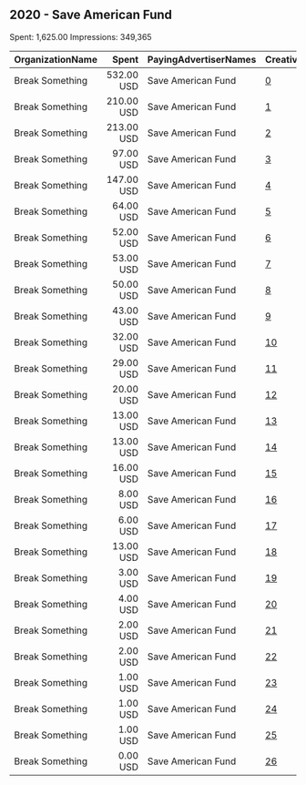 ## 2020 - Save American Fund 
Spent: 1,625.00
Impressions: 349,365

|OrganizationName|Spent|PayingAdvertiserNames|CreativeUrls|Impressions|Genders|AgeBrackets|CountryCodes|BillingAddresses|CandidateBallotInformation|
|:---|---:|:---|:---|---:|:---|:---|:---|:---|:---|
|Break Something|532.00 USD|Save American Fund|[0](https://www.snap.com/political-ads/asset/cd3fff3289ae30675cdd8fdd8fea1b1b4b7a99a86caecc64715a6bcf73ac0433?mediaType=mp4)|97,971||18+|united states|"1768 Columbia Road NW #3,Washington,20009,US"|Fire Mitch Save America Fund|
|Break Something|210.00 USD|Save American Fund|[1](https://www.snap.com/political-ads/asset/3d4cfa43ba7b81c14fa7898b5f91df03c9e771c60415fa427962f5efb173f7c8?mediaType=mp4)|54,651||18+|united states|"1768 Columbia Road NW #3,Washington,20009,US"|Fire Mitch Save America Fund|
|Break Something|213.00 USD|Save American Fund|[2](https://www.snap.com/political-ads/asset/cd3fff3289ae30675cdd8fdd8fea1b1b4b7a99a86caecc64715a6bcf73ac0433?mediaType=mp4)|49,421||18+|united states|"1768 Columbia Road NW #3,Washington,20009,US"|Fire Mitch Save America Fund|
|Break Something|97.00 USD|Save American Fund|[3](https://www.snap.com/political-ads/asset/9ecdb68bcc3882fa86b7692b5fbf6545a95ce87a9e303e5adbba65071da79c28?mediaType=mp4)|27,993||18+|united states|"1768 Columbia Road NW #3,Washington,20009,US"|Fire Mitch Save America Fund|
|Break Something|147.00 USD|Save American Fund|[4](https://www.snap.com/political-ads/asset/2d1af127706c2d816a13e516f053d17da3b542c749660cf4dd0f764864f1e77c?mediaType=mp4)|26,750||18+|united states|"1768 Columbia Road NW #3,Washington,20009,US"|Fire Mitch Save America Fund|
|Break Something|64.00 USD|Save American Fund|[5](https://www.snap.com/political-ads/asset/1250d8296c110a36c53c13d87b12e9a8b96a5e791817d881c38d50d226394a55?mediaType=mp4)|16,419||18+|united states|"1768 Columbia Road NW #3,Washington,20009,US"|Fire Mitch Save America Fund|
|Break Something|52.00 USD|Save American Fund|[6](https://www.snap.com/political-ads/asset/2d1af127706c2d816a13e516f053d17da3b542c749660cf4dd0f764864f1e77c?mediaType=mp4)|15,101||18+|united states|"1768 Columbia Road NW #3,Washington,20009,US"|Fire Mitch Save America Fund|
|Break Something|53.00 USD|Save American Fund|[7](https://www.snap.com/political-ads/asset/49c3365dd332360b2023568a92c10e1619bd3016f853029f7d2e2361a07fb91f?mediaType=mp4)|13,319||18+|united states|"1768 Columbia Road NW #3,Washington,20009,US"|Fire Mitch Save America Fund|
|Break Something|50.00 USD|Save American Fund|[8](https://www.snap.com/political-ads/asset/bee83e4b5d160a36449af1a50aedc63603b4205f7c5a9bd752f880d45eeba275?mediaType=mp4)|12,661||18+|united states|"1768 Columbia Road NW #3,Washington,20009,US"|Fire Mitch Save America Fund|
|Break Something|43.00 USD|Save American Fund|[9](https://www.snap.com/political-ads/asset/1250d8296c110a36c53c13d87b12e9a8b96a5e791817d881c38d50d226394a55?mediaType=mp4)|7,574||18+|united states|"1768 Columbia Road NW #3,Washington,20009,US"|Fire Mitch Save America Fund|
|Break Something|32.00 USD|Save American Fund|[10](https://www.snap.com/political-ads/asset/058406896a70d3f55b02ece232605c75528a522cad6dc70c0faaad8749bfb645?mediaType=png)|6,917||18+|united states|"1768 Columbia Road NW #3,Washington,20009,US"|Fire Mitch Save America Fund|
|Break Something|29.00 USD|Save American Fund|[11](https://www.snap.com/political-ads/asset/0f2a9ef359fffb3b88652729c5a873b3441ede34778a774aeda3df712702c3fe?mediaType=png)|6,634||18+|united states|"1768 Columbia Road NW #3,Washington,20009,US"|Fire Mitch Save America Fund|
|Break Something|20.00 USD|Save American Fund|[12](https://www.snap.com/political-ads/asset/49c3365dd332360b2023568a92c10e1619bd3016f853029f7d2e2361a07fb91f?mediaType=mp4)|3,424||18+|united states|"1768 Columbia Road NW #3,Washington,20009,US"|Fire Mitch Save America Fund|
|Break Something|13.00 USD|Save American Fund|[13](https://www.snap.com/political-ads/asset/9ecdb68bcc3882fa86b7692b5fbf6545a95ce87a9e303e5adbba65071da79c28?mediaType=mp4)|2,335||18+|united states|"1768 Columbia Road NW #3,Washington,20009,US"|Fire Mitch Save America Fund|
|Break Something|13.00 USD|Save American Fund|[14](https://www.snap.com/political-ads/asset/3eec745dfaef914b050ff59666780b0503cf5a6e2f691e284019231d4c005426?mediaType=png)|2,122||18+|united states|"1768 Columbia Road NW #3,Washington,20009,US"|Fire Mitch Save America Fund|
|Break Something|16.00 USD|Save American Fund|[15](https://www.snap.com/political-ads/asset/bee83e4b5d160a36449af1a50aedc63603b4205f7c5a9bd752f880d45eeba275?mediaType=mp4)|1,899||18+|united states|"1768 Columbia Road NW #3,Washington,20009,US"|Fire Mitch Save America Fund|
|Break Something|8.00 USD|Save American Fund|[16](https://www.snap.com/political-ads/asset/3d4cfa43ba7b81c14fa7898b5f91df03c9e771c60415fa427962f5efb173f7c8?mediaType=mp4)|1,459||18+|united states|"1768 Columbia Road NW #3,Washington,20009,US"|Fire Mitch Save America Fund|
|Break Something|6.00 USD|Save American Fund|[17](https://www.snap.com/political-ads/asset/0f2a9ef359fffb3b88652729c5a873b3441ede34778a774aeda3df712702c3fe?mediaType=png)|934||18+|united states|"1768 Columbia Road NW #3,Washington,20009,US"|Fire Mitch Save America Fund|
|Break Something|13.00 USD|Save American Fund|[18](https://www.snap.com/political-ads/asset/bee83e4b5d160a36449af1a50aedc63603b4205f7c5a9bd752f880d45eeba275?mediaType=mp4)|561||18+|united states|"1768 Columbia Road NW #3,Washington,20009,US"|Fire Mitch Save America Fund|
|Break Something|3.00 USD|Save American Fund|[19](https://www.snap.com/political-ads/asset/0f2a9ef359fffb3b88652729c5a873b3441ede34778a774aeda3df712702c3fe?mediaType=png)|262||18+|united states|"1768 Columbia Road NW #3,Washington,20009,US"|Fire Mitch Save America Fund|
|Break Something|4.00 USD|Save American Fund|[20](https://www.snap.com/political-ads/asset/cd3fff3289ae30675cdd8fdd8fea1b1b4b7a99a86caecc64715a6bcf73ac0433?mediaType=mp4)|256||18+|united states|"1768 Columbia Road NW #3,Washington,20009,US"|Fire Mitch Save America Fund|
|Break Something|2.00 USD|Save American Fund|[21](https://www.snap.com/political-ads/asset/9ecdb68bcc3882fa86b7692b5fbf6545a95ce87a9e303e5adbba65071da79c28?mediaType=mp4)|212||18+|united states|"1768 Columbia Road NW #3,Washington,20009,US"|Fire Mitch Save America Fund|
|Break Something|2.00 USD|Save American Fund|[22](https://www.snap.com/political-ads/asset/1250d8296c110a36c53c13d87b12e9a8b96a5e791817d881c38d50d226394a55?mediaType=mp4)|183||18+|united states|"1768 Columbia Road NW #3,Washington,20009,US"|Fire Mitch Save America Fund|
|Break Something|1.00 USD|Save American Fund|[23](https://www.snap.com/political-ads/asset/49c3365dd332360b2023568a92c10e1619bd3016f853029f7d2e2361a07fb91f?mediaType=mp4)|108||18+|united states|"1768 Columbia Road NW #3,Washington,20009,US"|Fire Mitch Save America Fund|
|Break Something|1.00 USD|Save American Fund|[24](https://www.snap.com/political-ads/asset/3d4cfa43ba7b81c14fa7898b5f91df03c9e771c60415fa427962f5efb173f7c8?mediaType=mp4)|77||18+|united states|"1768 Columbia Road NW #3,Washington,20009,US"|Fire Mitch Save America Fund|
|Break Something|1.00 USD|Save American Fund|[25](https://www.snap.com/political-ads/asset/2d1af127706c2d816a13e516f053d17da3b542c749660cf4dd0f764864f1e77c?mediaType=mp4)|66||18+|united states|"1768 Columbia Road NW #3,Washington,20009,US"|Fire Mitch Save America Fund|
|Break Something|0.00 USD|Save American Fund|[26](https://www.snap.com/political-ads/asset/3eec745dfaef914b050ff59666780b0503cf5a6e2f691e284019231d4c005426?mediaType=png)|56||18+|united states|"1768 Columbia Road NW #3,Washington,20009,US"|Fire Mitch Save America Fund|
